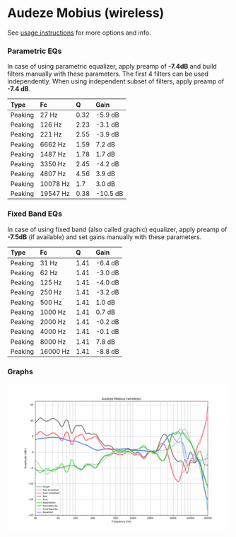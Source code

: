 # Audeze Mobius (wireless)
See [usage instructions](https://github.com/jaakkopasanen/AutoEq#usage) for more options and info.

### Parametric EQs
In case of using parametric equalizer, apply preamp of **-7.4dB** and build filters manually
with these parameters. The first 4 filters can be used independently.
When using independent subset of filters, apply preamp of **-7.4 dB**.

| Type    | Fc       |    Q | Gain     |
|:--------|:---------|:-----|:---------|
| Peaking | 27 Hz    | 0.32 | -5.9 dB  |
| Peaking | 126 Hz   | 2.23 | -3.1 dB  |
| Peaking | 221 Hz   | 2.55 | -3.9 dB  |
| Peaking | 6662 Hz  | 1.59 | 7.2 dB   |
| Peaking | 1487 Hz  | 1.78 | 1.7 dB   |
| Peaking | 3350 Hz  | 2.45 | -4.2 dB  |
| Peaking | 4807 Hz  | 4.56 | 3.9 dB   |
| Peaking | 10078 Hz | 1.7  | 3.0 dB   |
| Peaking | 19547 Hz | 0.38 | -10.5 dB |

### Fixed Band EQs
In case of using fixed band (also called graphic) equalizer, apply preamp of **-7.5dB**
(if available) and set gains manually with these parameters.

| Type    | Fc       |    Q | Gain    |
|:--------|:---------|:-----|:--------|
| Peaking | 31 Hz    | 1.41 | -6.4 dB |
| Peaking | 62 Hz    | 1.41 | -3.0 dB |
| Peaking | 125 Hz   | 1.41 | -4.0 dB |
| Peaking | 250 Hz   | 1.41 | -3.2 dB |
| Peaking | 500 Hz   | 1.41 | 1.0 dB  |
| Peaking | 1000 Hz  | 1.41 | 0.7 dB  |
| Peaking | 2000 Hz  | 1.41 | -0.2 dB |
| Peaking | 4000 Hz  | 1.41 | -0.1 dB |
| Peaking | 8000 Hz  | 1.41 | 7.8 dB  |
| Peaking | 16000 Hz | 1.41 | -8.8 dB |

### Graphs
![](./Audeze%20Mobius%20(wireless).png)